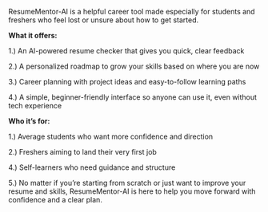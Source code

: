 ResumeMentor-AI is a helpful career tool made especially for students and freshers who feel lost or unsure about how to get started.

**What it offers:**

1.) An AI-powered resume checker that gives you quick, clear feedback

2.) A personalized roadmap to grow your skills based on where you are now

3.) Career planning with project ideas and easy-to-follow learning paths

4.) A simple, beginner-friendly interface so anyone can use it, even without tech experience

**Who it’s for:**

1.) Average students who want more confidence and direction

2.) Freshers aiming to land their very first job

4.) Self-learners who need guidance and structure

5.) No matter if you’re starting from scratch or just want to improve your resume and skills, ResumeMentor-AI is here to help you move forward with confidence and a clear plan.
